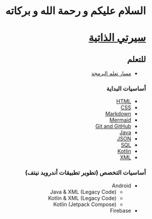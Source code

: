 <div dir="rtl">

# السلام عليكم و رحمة الله و بركاته

# [سيرتي الذاتية]()

## للتعلم

- [مسار تعلم البرمجة](https://github.com/M3MD69/LearnProgrammingBasics)

### أساسيات البداية

- [HTML](https://github.com/M3MD69/LearnHTML)
- [CSS](https://github.com/M3MD69/LearnCSS)
- [Markdown](https://github.com/M3MD69/LearnMarkdown)
- [Mermaid](https://github.com/M3MD69/LearnMermaid)
- [Git and GitHub](https://github.com/M3MD69/LearnGitAndGithub)
- [Java](https://github.com/M3MD69/LearnJava)
- [JSON](https://github.com/M3MD69/LearnJSON)
- [SQL](https://github.com/M3MD69/LearnSQL)
- [Kotlin](https://github.com/M3MD69/LearnKotlin)
- [XML](https://github.com/M3MD69/LearnXML)

### أساسيات التخصص (تطوير تطبيقات أندرويد نيتف)

- Android
    - Java & XML (Legacy Code)
    - Kotlin & XML (Legacy Code)
    - Kotlin (Jetpack Compose)
- Firebase

</div>
